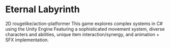 # Eternal Labyrinth
 2D rougelike/action-platformer
 This game explores complex systems in C# using the Unity Engine
 Featuring a sophisticated movement system, diverse characters and abilities, unique item interaction/synergy, and animation + SFX implementation.
